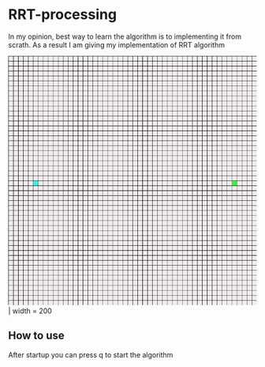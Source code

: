 # RRT-processing
In my opinion, best way to learn the algorithm is to implementing it from scrath. As a result I am giving my implementation of RRT algorithm

![](https://github.com/berkealgul/RRT-processing/blob/main/rrt.gif) | width = 200

## How to use
After startup you can press q to start the algorithm


